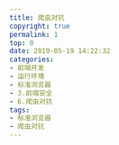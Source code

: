 ```yaml
---
title: 爬虫对抗
copyright: true
permalink: 1
top: 0
date: 2019-05-19 14:22:32
categories:
- 前端开发
- 运行环境
- 标准浏览器
- 3.前端安全
- 6.爬虫对抗
tags:
- 标准浏览器
- 爬虫对抗
---
```

